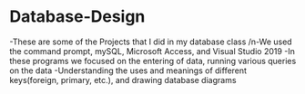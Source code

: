 # Database-Design
-These are some of the Projects that I did in my database class
/n-We used the command prompt, mySQL, Microsoft Access, and Visual Studio 2019
-In these programs we focused on the entering of data, running various queries on the data
-Understanding the uses and meanings of different keys(foreign, primary, etc.), and drawing database diagrams
